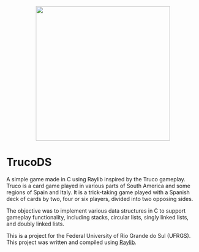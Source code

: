 <p align="center">
  <img width="350" height="350" src="https://i.imgur.com/tt3OQws.png">
</p>

# TrucoDS
A simple game made in C using Raylib inspired by the Truco gameplay. Truco is a card game played in various parts of South America and some regions of Spain and Italy. It is a trick-taking game played with a Spanish deck of cards by two, four or six players, divided into two opposing sides.

The objective was to implement various data structures in C to support gameplay functionality, including stacks, circular lists, singly linked lists, and doubly linked lists.

This is a project for the Federal University of Rio Grande do Sul (UFRGS). <br/>
This project was written and compiled using [Raylib](https://github.com/raysan5/raylib).

